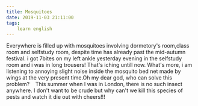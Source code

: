 ```yaml
---
title: Mosquitoes
date: 2019-11-03 21:11:00
tags:
    learn english
---
```

Everywhere is filled up with mosquitoes involving dormetory's room,class room and selfstudy room, despite time has already past the mid-autumn festival. i got 7bites on my left ankle yesterday evening in the selfstudy room and i was in long trousers! That's iching untill now. What's more, i am listening to annoying slight noise inside the mosquito bed net made by wings at the very present time.Oh my dear god, who can solve this problem?    This summer when I was in London, there is no such insect anywhere. I don't want to be crude but why can't we kill this species of pests and watch it die out with cheers!!!